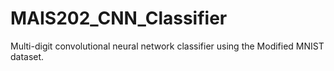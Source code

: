 # MAIS202_CNN_Classifier
Multi-digit convolutional neural network classifier using the Modified MNIST dataset.
